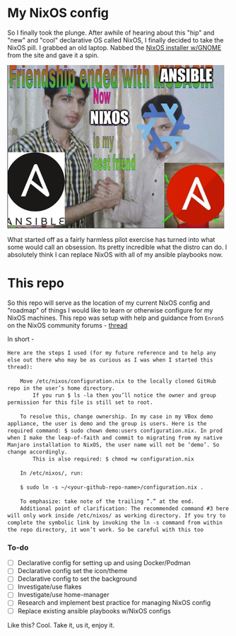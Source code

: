 # My NixOS config
So I finally took the plunge. After awhile of hearing about this "hip" and "new" and "cool" declarative OS called NixOS, I finally decided to take the NixOS pill. I grabbed an old laptop. Nabbed the [NixOS installer w/GNOME](https://channels.nixos.org/nixos-24.05/latest-nixos-gnome-x86_64-linux.iso) from the site and gave it a spin.

![dogshite meme](./assets/bottom_tier_meme.jpg)

What started off as a fairly harmless pilot exercise has turned into what some would call an obsession. Its pretty incredible what the distro can do. I absolutely think I can replace NixOS with all of my ansible playbooks now.

# This repo
So this repo will serve as the location of my current NixOS config and "roadmap" of things I would like to learn or otherwise configure for my NixOS machines. This repo was setup with help and guidance from `Enron5` on the NixOS community forums - [thread](https://discourse.nixos.org/t/using-git-to-handle-and-manage-configuration-nix/38337/4)

In short - 
```
Here are the steps I used (for my future reference and to help any else out there who may be as curious as I was when I started this thread):

    Move /etc/nixos/configuration.nix to the locally cloned GitHub repo in the user’s home directory.
        If you run $ ls -la then you’ll notice the owner and group permission for this file is still set to root.

    To resolve this, change ownership. In my case in my VBox demo appliance, the user is demo and the group is users. Here is the required command: $ sudo chown demo:users configuration.nix. In prod when I make the leap-of-faith and commit to migrating from my native Manjaro installation to NixOS, the user name will not be ‘demo’. So change accordingly.
        This is also required: $ chmod +w configuration.nix

    In /etc/nixos/, run:

    $ sudo ln -s ~/<your-github-repo-name>/configuration.nix .

    To emphasize: take note of the trailing “.” at the end.
    Additional point of clarification: The recommended command #3 here will only work inside /etc/nixos/ as working directory. If you try to complete the symbolic link by invoking the ln -s command from within the repo directory, it won’t work. So be careful with this too
```

### To-do

- [ ] Declarative config for setting up and using Docker/Podman
- [ ] Declarative config set the icon/theme
- [ ] Declarative config to set the background
- [ ] Investigate/use flakes
- [ ] Investigate/use home-manager
- [ ] Research and implement best practice for managing NixOS config
- [ ] Replace existing ansible playbooks w/NixOS configs

Like this? Cool. Take it, us it, enjoy it. 
